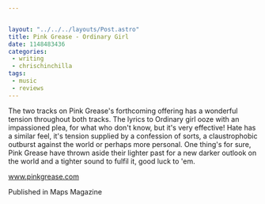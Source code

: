 ```yaml
---


layout: "../../../layouts/Post.astro"
title: Pink Grease - Ordinary Girl
date: 1148483436
categories:
 - writing
 - chrischinchilla
tags: 
 - music 
 - reviews
---
```


The two tracks on Pink Grease's forthcoming offering has a wonderful tension throughout both tracks. The lyrics to Ordinary girl ooze with an impassioned plea, for what who don't know, but it's very effective! Hate has a similar feel, it's tension supplied by a confession of sorts, a claustrophobic outburst against the world or perhaps more personal. One thing's for sure, Pink Grease have thrown aside their lighter past for a new darker outlook on the world and a tighter sound to fulfil it, good luck to 'em.

<a href='https://www.pinkgrease.com' target='_blank'>www.pinkgrease.com</a>

Published in Maps Magazine
